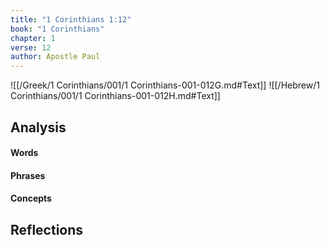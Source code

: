 ```yaml
---
title: "1 Corinthians 1:12"
book: "1 Corinthians"
chapter: 1
verse: 12
author: Apostle Paul
---
```

![[/Greek/1 Corinthians/001/1 Corinthians-001-012G.md#Text]]
![[/Hebrew/1 Corinthians/001/1 Corinthians-001-012H.md#Text]]

## Analysis

#### Words

#### Phrases

#### Concepts

## Reflections
